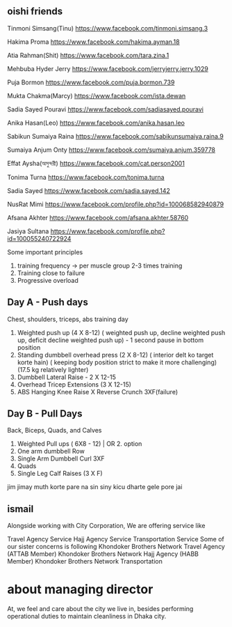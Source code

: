 ## oishi friends 
Tinmoni Simsang(Tinu)
https://www.facebook.com/tinmoni.simsang.3

Hakima Proma
https://www.facebook.com/hakima.ayman.18

Atia Rahman(Shit)
https://www.facebook.com/tara.zina.1

Mehbuba Hyder Jerry
https://www.facebook.com/jerryjerry.jerry.1029

Puja Bormon
https://www.facebook.com/puja.bormon.739

Mukta Chakma(Marcy)
https://www.facebook.com/ista.dewan

Sadia Sayed Pouravi
https://www.facebook.com/sadiasayed.pouravi

Anika Hasan(Leo)
https://www.facebook.com/anika.hasan.leo

Sabikun Sumaiya Raina
https://www.facebook.com/sabikunsumaiya.raina.9

Sumaiya Anjum Onty
https://www.facebook.com/sumaiya.anjum.359778


Effat Aysha(অসুন্দরী)
https://www.facebook.com/cat.person2001

Tonima Turna
https://www.facebook.com/tonima.turna

Sadia Sayed
https://www.facebook.com/sadia.sayed.142

NusRat Mimi
https://www.facebook.com/profile.php?id=100068582940879

Afsana Akhter
https://www.facebook.com/afsana.akhter.58760

Jasiya Sultana
https://www.facebook.com/profile.php?id=100055240722924






Some important principles
1. training frequency → per muscle group 2-3 times training 
2. Training close to failure 
3. Progressive overload 

## Day A - Push days

Chest, shoulders, triceps, abs training day

1. Weighted push up (4 X 8-12) ( weighted push up, decline weighted push up, deficit decline weighted push up) - 1 second pause in bottom position 
2. Standing dumbbell overhead press (2 X 8-12) ( interior delt ko target korte hain) ( keeping body position strict to make it more challenging) (17.5 kg relatively lighter)
3. Dumbbell Lateral Raise - 2 X 12-15
4. Overhead Tricep Extensions (3 X 12-15)
5. ABS Hanging Knee Raise X Reverse Crunch 3XF(failure)

## Day B - Pull Days

Back, Biceps, Quads, and Calves

1. Weighted Pull ups ( 6X8 - 12) | OR 2. option
2. One arm dumbbell Row
3.  Single Arm Dumbbell Curl 3XF
4. Quads 
5. Single Leg Calf Raises (3 X F)



jim jimay 
muth korte pare na 
sin siny 
kicu dharte gele pore jai 

## ismail 
Alongside working with City Corporation, We are offering service like   


Travel Agency Service
Hajj Agency Service
Transportation Service
Some of our sister concerns is following 
Khondoker Brothers Network Travel Agency (ATTAB Member)
Khondoker Brothers Network Hajj Agency (HABB Member)
Khondoker Brothers Network Transportation

# about managing director 

At, we feel and care about the city we live in, besides performing operational duties to maintain cleanliness in Dhaka city.











